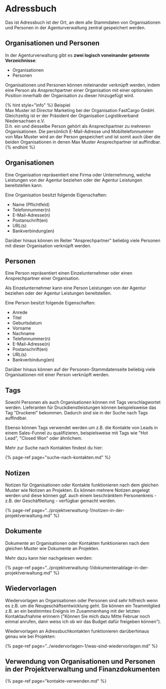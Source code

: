 # Adressbuch

Das ist Adressbuch ist der Ort, an dem alle Stammdaten von Organisationen und Personen in der Agenturverwaltung zentral gespeichert werden.

## Organisationen und Personen

In der Agenturverwaltung gibt es **zwei logisch voneinander getrennte Verzeichnisse**: 

* Organisationen
* Personen

Organisationen und Personen können miteinander verknüpft werden, indem eine Person als Ansprechpartner einer Organisation mit einer optionalen Position innerhalb der Organisation zu dieser hinzugefügt wird.

{% hint style="info" %}
Beispiel  
Max Muster ist Director Marketing bei der Organisation FastCargo GmbH. Gleichzeitig ist er der Präsident der Organisation Logistikverband Niedersachsen e.V.   
D.h. ein und diesselbe Person gehört als Ansprechpartner zu mehreren Organisationen. Die persönlich E-Mail-Adresse und Mobiltelefonnummer von Max Muster wird an der Person gespeichert und ist somit auch über die beiden Organisationen in denen Max Muster Ansprechpartner ist auffindbar.
{% endhint %}

## Organisationen

Eine Organisation repräsentiert eine Firma oder Unternehmung, welche Leistungen von der Agentur beziehen oder der Agentur Leistungen bereitstellen kann.

Eine Organisation besitzt folgende Eigenschaften:

* Name \(Pflichtfeld\)
* Telefonnummer\(n\) 
* E-Mail-Adresse\(n\)
* Postanschrift\(en\)
* URL\(s\)
* Bankverbindung\(en\)

Darüber hinaus können im Reiter "Ansprechpartner" beliebig viele Personen mit dieser Organisation verknüpft werden.

## Personen

Eine Person repräsentiert einen Einzelunternehmer oder einen Ansprechpartner einer Organisation.

Als Einzelunternehmer kann eine Person Leistungen von der Agentur beziehen oder der Agentur Leistungen bereitstellen.

Eine Person besitzt folgende Eigenschaften:

* Anrede
* Titel
* Geburtsdatum
* Vorname
* Nachname
* Telefonnummer\(n\) 
* E-Mail-Adresse\(n\)
* Postanschrift\(en\)
* URL\(s\)
* Bankverbindung\(en\)

Darüber hinaus können auf der Personen-Stammdatenseite beliebig viele Organisationen mit einer Person verknüpft werden.

## Tags

Sowohl Personen als auch Organisationen können mit Tags verschlagwortet werden. Lieferanten für Druckdienstleistungen können beispielsweise das Tag "Druckerei" bekommen. Dadurch sind sie in der Suche nach Tags auffindbar.

Ebenso können Tags verwendet werden um z.B. die Kontakte von Leads in einem Sales-Funnel zu qualifizieren, beispielsweise mit Tags wie "Hot Lead", "Closed Won" oder ähnlichem.

Mehr zur Suche nach Kontakten findest du hier:

{% page-ref page="suche-nach-kontakten.md" %}

## Notizen

Notizen für Organisationen oder Kontakte funktionieren nach dem gleichen Muster wie Notizen an Projekten. Es können mehrere Notizen angelegt werden und diese können ggf. auch einem beschränktem Personenkreis - z.B. der Geschäftleitung - verfügbar gemacht werden.

{% page-ref page="../projektverwaltung-1/notizen-in-der-projektverwaltung.md" %}

## Dokumente

Dokumente an Organisationen oder Kontakten funktionieren nach dem gleichen Muster wie Dokumente an Projekten.

Mehr dazu kann hier nachgelesen werden:

{% page-ref page="../projektverwaltung-1/dokumentenablage-in-der-projektverwaltung.md" %}

## Wiedervorlagen

Wiedervorlagen an Organisationen oder Personen sind sehr hilfreich wenn es z.B. um die Neugeschäftsentwicklung geht. Sie können ein Teammitglied z.B. an ein bestimmtes Ereignis im Zusammenhang mit der letzten Kontaktaufnahme erinnern \("Können Sie mich dazu Mitte Februar noch einmal anrufen, dann weiss ich ob wir das Budget dafür freigeben können"\).

Wiedervorlagen an Adressbuchkontakten funktionieren darüberhinaus genau wie bei Projekten:

{% page-ref page="../wiedervorlagen-1/was-sind-wiedervorlagen.md" %}

## Verwendung von Organisationen und Personen in der Projektverwaltung und Finanzdokumenten

{% page-ref page="kontakte-verwenden.md" %}

